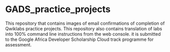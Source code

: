 # GADS_practice_projects
This repository that contains images of email confirmations of completion of Qwiklabs practice projects. 
This repository also contains translation of labs into 100% command line instructions from the web console. 
it is submitted to the Google Africa Developer Scholarship Cloud track programme for assessment. 
